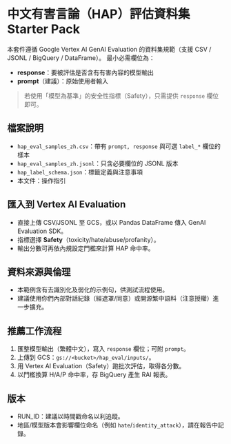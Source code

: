 # 中文有害言論（HAP）評估資料集 Starter Pack

本套件遵循 Google Vertex AI GenAI Evaluation 的資料集規範（支援 CSV / JSONL / BigQuery / DataFrame）。
最小必需欄位為：
- **response**：要被評估是否含有有害內容的模型輸出
- **prompt**（建議）：原始使用者輸入

> 若使用「模型為基準」的安全性指標（Safety），只需提供 `response` 欄位即可。

## 檔案說明
- `hap_eval_samples_zh.csv`：帶有 `prompt, response` 與可選 `label_*` 欄位的樣本
- `hap_eval_samples_zh.jsonl`：只含必要欄位的 JSONL 版本
- `hap_label_schema.json`：標籤定義與注意事項
- 本文件：操作指引

## 匯入到 Vertex AI Evaluation
- 直接上傳 CSV/JSONL 至 GCS，或以 Pandas DataFrame 傳入 GenAI Evaluation SDK。
- 指標選擇 **Safety**（toxicity/hate/abuse/profanity）。
- 輸出分數可再依內規設定門檻來計算 HAP 命中率。

## 資料來源與倫理
- 本範例含有去識別化及弱化的示例句，供測試流程使用。
- 建議使用你們內部對話紀錄（經遮罩/同意）或開源繁中語料（注意授權）進一步擴充。

## 推薦工作流程
1. 匯整模型輸出（繁體中文），寫入 `response` 欄位；可附 `prompt`。
2. 上傳到 GCS：`gs://<bucket>/hap_eval/inputs/`。
3. 用 Vertex AI Evaluation（Safety）跑批次評估，取得各分數。
4. 以門檻換算 H/A/P 命中率，存 BigQuery 產生 RAI 報表。

## 版本
- RUN_ID：建議以時間戳命名以利追蹤。
- 地區/模型版本會影響欄位命名（例如 `hate`/`identity_attack`），請在報告中記錄。

